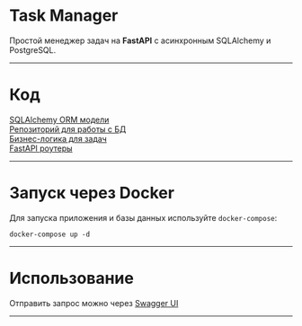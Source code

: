 # Task Manager

Простой менеджер задач на **FastAPI** с асинхронным SQLAlchemy и PostgreSQL.  

---

# Код
[SQLAlchemy ORM модели](https://github.com/BykovskiiEgor/test_task_manager/blob/main/src/task_manager/adapters/models/task_model.py)  
[Репозиторий для работы с БД](https://github.com/BykovskiiEgor/test_task_manager/blob/main/src/task_manager/adapters/repository/task_repository.py)  
[Бизнес-логика для задач](https://github.com/BykovskiiEgor/test_task_manager/blob/main/src/task_manager/applications/use_cases/task_crud.py)  
[FastAPI роутеры](https://github.com/BykovskiiEgor/test_task_manager/blob/main/src/task_manager/adapters/fapi/tasks/routers.py)  


---

# Запуск через Docker
Для запуска приложения и базы данных используйте `docker-compose`:

```
docker-compose up -d
```

---

# Использование
Отправить запрос можно через [Swagger UI](http://localhost:8000/docs)

---

